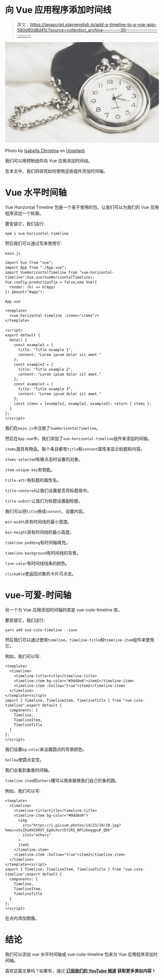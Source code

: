 # 向 Vue 应用程序添加时间线

> 原文：<https://javascript.plainenglish.io/add-a-timeline-to-a-vue-app-580d60d8d41c?source=collection_archive---------30----------------------->

![](img/7f151c62155acc4c8e3441badb639873.png)

Photo by [Isabella Christina](https://unsplash.com/@christina?utm_source=medium&utm_medium=referral) on [Unsplash](https://unsplash.com?utm_source=medium&utm_medium=referral)

我们可以用预制组件向 Vue 应用添加时间线。

在本文中，我们将研究如何使用这些组件添加时间轴。

# Vue 水平时间轴

Vue Horizontal Timeline 包是一个易于使用的包，让我们可以为我们的 Vue 应用程序添加一个轮廓。

要安装它，我们运行:

```
npm i vue-horizontal-timeline
```

然后我们可以通过写来使用它:

`main.js`

```
import Vue from "vue";
import App from "./App.vue";
import VueHorizontalTimeline from "vue-horizontal-timeline";Vue.use(VueHorizontalTimeline);
Vue.config.productionTip = false;new Vue({
  render: (h) => h(App)
}).$mount("#app");
```

`App.vue`

```
<template>
  <vue-horizontal-timeline :items="items"/>
</template>

<script>
export default {
  data() {
    const example1 = {
      title: "Title example 1",
      content: "Lorem ipsum dolor sit amet."
    };
    const example2 = {
      title: "Title example 2",
      content: "Lorem ipsum dolor sit amet."
    };
    const example3 = {
      title: "Title example 3",
      content: "Lorem ipsum dolor sit amet."
    };
    const items = [example1, example2, example3]; return { items };
  }
};
</script>
```

我们在`main.js`中注册了`VueHorizontalTimeline`。

然后在`App.vue`中，我们添加了`vue-horizontal-timeline`组件来添加时间轴。

`items`道具有物品。每个条目都有`title`和`content`属性来显示标题和内容。

`items-selected`有被点击时设置的对象。

`item-unique-key`有钥匙。

`title-attr`有标题的属性名。

`title-centered`让我们设置是否将标题居中。

`title-substr`让我们为标题设置副标题。

我们可以把`title`换成`content`，设置内容。

`min-width`具有时间线的最小宽度。

`min-height`具有时间线的最小高度。

`timeline-padding`有时间轴填充。

`timeline-background`有时间线的背景。

`line-color`有时间线线条的颜色。

`clickable`使返回对象的卡片可点击。

# vue-可爱-时间轴

另一个为 Vue 应用添加时间轴的库是 vue-cute-timeline 库。

要安装它，我们运行:

```
yarn add vue-cute-timeline --save
```

然后我们可以通过使用`timeline`、`timeline-title`和`timeline-item`组件来使用它。

例如，我们可以写:

```
<template>
  <timeline>
    <timeline-title>title</timeline-title>
    <timeline-item bg-color="#9dd8e0">item1</timeline-item>
    <timeline-item :hollow="true">item2</timeline-item>
  </timeline>
</template><script>
import { Timeline, TimelineItem, TimelineTitle } from "vue-cute-timeline";export default {
  components: {
    Timeline,
    TimelineItem,
    TimelineTitle
  }
};
</script>
```

我们设置`bg-color`来设置圆点的背景颜色。

`hollow`使圆点变空。

我们会看到垂直时间轴。

`timeline-item`的`others`槽可以用来替换我们自己形象的圆。

例如，我们可以写:

```
<template>
  <timeline>
    <timeline-title>title</timeline-title>
    <timeline-item bg-color="#9dd8e0">
      <img
        src="https://i.picsum.photos/id/23/10/10.jpg?hmac=vbsZXumVCKRVT_EpOvXvctEtIRS_NFCzkmygpuP_QDk"
        slot="others"
      >
      item1
    </timeline-item>
    <timeline-item :hollow="true">item2</timeline-item>
  </timeline>
</template><script>
import { Timeline, TimelineItem, TimelineTitle } from "vue-cute-timeline";export default {
  components: {
    Timeline,
    TimelineItem,
    TimelineTitle
  }
};
</script>
```

在点内添加图像。

# 结论

我们可以添加 vue 水平时间轴或 vue-cute-timeline 包来为 Vue 应用程序添加时间轴。

喜欢这篇文章吗？如果有，通过 [**订阅我们的 YouTube 频道**](https://www.youtube.com/channel/UCtipWUghju290NWcn8jhyAw?sub_confirmation=true) **获取更多类似内容！**